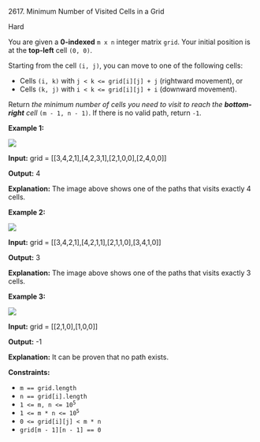 2617\. Minimum Number of Visited Cells in a Grid

Hard

You are given a **0-indexed** `m x n` integer matrix `grid`. Your initial position is at the **top-left** cell `(0, 0)`.

Starting from the cell `(i, j)`, you can move to one of the following cells:

*   Cells `(i, k)` with `j < k <= grid[i][j] + j` (rightward movement), or
*   Cells `(k, j)` with `i < k <= grid[i][j] + i` (downward movement).

Return _the minimum number of cells you need to visit to reach the **bottom-right** cell_ `(m - 1, n - 1)`. If there is no valid path, return `-1`.

**Example 1:**

![](https://leetcode-in-java.github.io/src/main/java/g2601_2700/s2617_minimum_number_of_visited_cells_in_a_grid/ex1.png)

**Input:** grid = [[3,4,2,1],[4,2,3,1],[2,1,0,0],[2,4,0,0]]

**Output:** 4

**Explanation:** The image above shows one of the paths that visits exactly 4 cells.

**Example 2:**

![](https://leetcode-in-java.github.io/src/main/java/g2601_2700/s2617_minimum_number_of_visited_cells_in_a_grid/ex2.png)

**Input:** grid = [[3,4,2,1],[4,2,1,1],[2,1,1,0],[3,4,1,0]]

**Output:** 3

**Explanation:** The image above shows one of the paths that visits exactly 3 cells.

**Example 3:**

![](https://leetcode-in-java.github.io/src/main/java/g2601_2700/s2617_minimum_number_of_visited_cells_in_a_grid/ex3.png)

**Input:** grid = [[2,1,0],[1,0,0]]

**Output:** -1

**Explanation:** It can be proven that no path exists.

**Constraints:**

*   `m == grid.length`
*   `n == grid[i].length`
*   <code>1 <= m, n <= 10<sup>5</sup></code>
*   <code>1 <= m * n <= 10<sup>5</sup></code>
*   `0 <= grid[i][j] < m * n`
*   `grid[m - 1][n - 1] == 0`